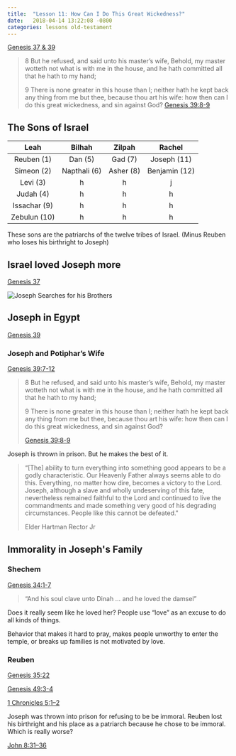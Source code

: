 ```yaml
---
title:  "Lesson 11: How Can I Do This Great Wickedness?"
date:   2018-04-14 13:22:08 -0800
categories: lessons old-testament
---
```


[Genesis 37 & 39](https://www.lds.org/scriptures/ot/gen/37?lang=eng#0)

> 8 But he refused, and said unto his master’s wife, Behold, my master wotteth not what is with me in the house, and he hath committed all that he hath to my hand;
>
> 9 There is none greater in this house than I; neither hath he kept back any thing from me but thee, because thou art his wife: how then can I do this great wickedness, and sin against God?
> [Genesis 39:8-9](https://www.lds.org/scriptures/ot/gen/39?lang=eng#7)

## The Sons of Israel

| Leah | Bilhah | Zilpah | Rachel |
|:----:|:----:|:----:|:----:|
| Reuben (1) | Dan (5) | Gad (7)| Joseph (11) |
| Simeon (2) | Napthali (6)| Asher (8) | Benjamin (12)|
| Levi (3) |  h |  h |  j |
| Judah (4) |  h | h  |  h |
| Issachar (9) |  h |  h |  h |
| Zebulun (10) | h  |  h |  h |

These sons are the patriarchs of the twelve tribes of Israel. (Minus Reuben who loses his birthright to Joseph)

## Israel loved Joseph more

[Genesis 37](https://www.lds.org/scriptures/ot/gen/37?lang=eng#0)

![Joseph Searches for his Brothers](http://www.turningtogodsword.com/wp-content/uploads/2016/03/22-genesis-022118-1.jpg)

## Joseph in Egypt

[Genesis 39](https://www.lds.org/scriptures/ot/gen/39?lang=eng#0)

### Joseph and Potiphar’s Wife

[Genesis 39:7-12](https://www.lds.org/scriptures/ot/gen/39.7-12?lang=eng#6)

> 8 But he refused, and said unto his master’s wife, Behold, my master wotteth not what is with me in the house, and he hath committed all that he hath to my hand;
>
> 9 There is none greater in this house than I; neither hath he kept back any thing from me but thee, because thou art his wife: how then can I do this great wickedness, and sin against God?
>
> [Genesis 39:8-9](https://www.lds.org/scriptures/ot/gen/39?lang=eng#7)

Joseph is thrown in prison. But he makes the best of it.

> “[The] ability to turn everything into something good appears to be a godly characteristic. Our Heavenly Father always seems able to do this. Everything, no matter how dire, becomes a victory to the Lord. Joseph, although a slave and wholly undeserving of this fate, nevertheless remained faithful to the Lord and continued to live the commandments and made something very good of his degrading circumstances. People like this cannot be defeated."
>
> Elder Hartman Rector Jr

## Immorality in Joseph's Family

### Shechem

[Genesis 34:1-7](https://www.lds.org/scriptures/ot/gen/34.1-7?lang=eng#0)

>“And his soul clave unto Dinah … and he loved the damsel”

Does it really seem like he loved her? People use “love” as an excuse to do all kinds of things. 

Behavior that makes it hard to pray, makes people unworthy to enter the temple, or breaks up families is not motivated by love.

### Reuben

[Genesis 35:22](https://www.lds.org/scriptures/ot/gen/35.22?lang=eng#21)

[Genesis 49:3-4](https://www.lds.org/scriptures/ot/gen/49.3-4?lang=eng#2)

[1 Chronicles 5:1–2](https://www.lds.org/scriptures/ot/1-chr/5.1-2?lang=eng#0)


Joseph was thrown into prison for refusing to be be immoral. Reuben lost his birthright and his place as a patriarch because he chose to be immoral. 
Which is really worse? 

[John 8:31–36](https://www.lds.org/scriptures/nt/john/8.31-36?lang=eng#30)
